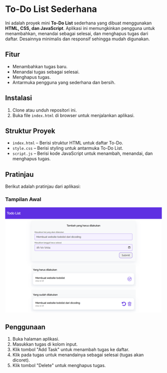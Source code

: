 # To-Do List Sederhana

Ini adalah proyek mini **To-Do List** sederhana yang dibuat menggunakan **HTML, CSS, dan JavaScript**. Aplikasi ini memungkinkan pengguna untuk menambahkan, menandai sebagai selesai, dan menghapus tugas dari daftar. Desainnya minimalis dan responsif sehingga mudah digunakan.

## Fitur

- Menambahkan tugas baru.
- Menandai tugas sebagai selesai.
- Menghapus tugas.
- Antarmuka pengguna yang sederhana dan bersih.

## Instalasi

1. Clone atau unduh repositori ini.
2. Buka file `index.html` di browser untuk menjalankan aplikasi.

## Struktur Proyek

- `index.html` – Berisi struktur HTML untuk daftar To-Do.
- `style.css` – Berisi styling untuk antarmuka To-Do List.
- `script.js` – Berisi kode JavaScript untuk menambah, menandai, dan menghapus tugas.

## Pratinjau

Berikut adalah pratinjau dari aplikasi:

### Tampilan Awal

![Tampilan Awal To-Do List](todo-list.png)

## Penggunaan

1. Buka halaman aplikasi.
2. Masukkan tugas di kolom input.
3. Klik tombol "Add Task" untuk menambah tugas ke daftar.
4. Klik pada tugas untuk menandainya sebagai selesai (tugas akan dicoret).
5. Klik tombol "Delete" untuk menghapus tugas.
